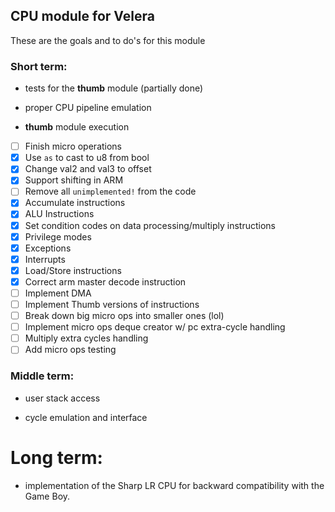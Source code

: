 ## CPU module for Velera

These are the goals and to do's for this module

### Short term:

- tests for the **thumb** module (partially done)

- proper CPU pipeline emulation

- **thumb** module execution

- [ ] Finish micro operations
- [X] Use `as` to cast to u8 from bool
- [X] Change val2 and val3 to offset
- [X] Support shifting in ARM
- [ ] Remove all `unimplemented!` from the code
- [X] Accumulate instructions
- [X] ALU Instructions
- [X] Set condition codes on data processing/multiply instructions
- [X] Privilege modes
- [X] Exceptions
- [X] Interrupts
- [X] Load/Store instructions
- [X] Correct arm master decode instruction
- [ ] Implement DMA
- [ ] Implement Thumb versions of instructions
- [ ] Break down big micro ops into smaller ones (lol)
- [ ] Implement micro ops deque creator w/ pc extra-cycle handling
- [ ] Multiply extra cycles handling
- [ ] Add micro ops testing

### Middle term:

- user stack access

- cycle emulation and interface

# Long term:

- implementation of the Sharp LR CPU for backward compatibility with the Game Boy.
